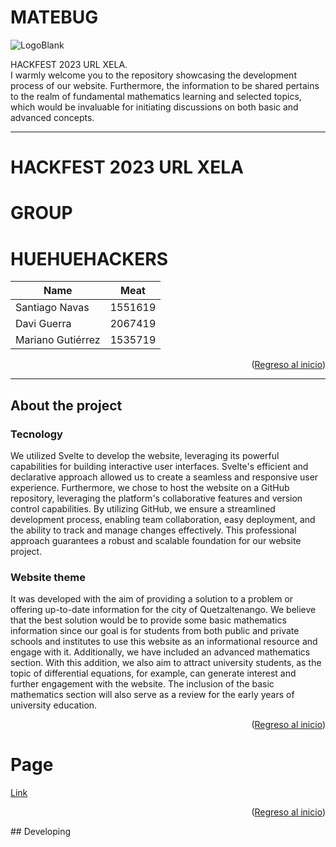 # MATEBUG
![LogoBlank]([https://user-images.githubusercontent.com/49622550/141670682-44d4e30b-8143-4b85-8f2f-026892e6d597.png](https://i.imgur.com/LqNwQNk.png))

HACKFEST 2023 URL XELA.<br> 
I warmly welcome you to the repository showcasing the development process of our website. Furthermore, the information to be shared pertains to the realm of fundamental mathematics learning and selected topics, which would be invaluable for initiating discussions on both basic and advanced concepts.
<hr>

# HACKFEST 2023 URL XELA 
# GROUP
<H1>HUEHUEHACKERS</H1>

|Name | Meat|
| -----------| --------|
|Santiago Navas | 1551619|
|Davi Guerra | 2067419      |
|Mariano Gutiérrez | 1535719 |


<p align="right">(<a href="#top">Regreso al inicio</a>)</p>

<hr>

## About the project
### Tecnology

<p>
 We utilized Svelte to develop the website, leveraging its powerful capabilities for building interactive user interfaces. Svelte's efficient and declarative approach allowed us to create a seamless and responsive user experience. Furthermore, we chose to host the website on a GitHub repository, leveraging the platform's collaborative features and version control capabilities. By utilizing GitHub, we ensure a streamlined development process, enabling team collaboration, easy deployment, and the ability to track and manage changes effectively. This professional approach guarantees a robust and scalable foundation for our website project.
  </p>
  
### Website theme
<p>
It was developed with the aim of providing a solution to a problem or offering up-to-date information for the city of Quetzaltenango. We believe that the best solution would be to provide some basic mathematics information since our goal is for students from both public and private schools and institutes to use this website as an informational resource and engage with it. Additionally, we have included an advanced mathematics section. With this addition, we also aim to attract university students, as the topic of differential equations, for example, can generate interest and further engagement with the website. The inclusion of the basic mathematics section will also serve as a review for the early years of university education. 
  </p>
<p align="right">(<a href="#top">Regreso al inicio</a>)</p>

# Page
[Link]()



<p align="right">(<a href="#top">Regreso al inicio</a>)</p>
## Developing

